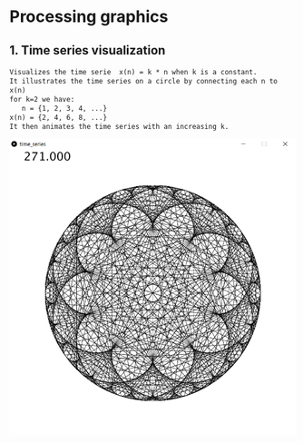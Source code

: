 # Processing graphics

## 1. Time series visualization 
    Visualizes the time serie  x(n) = k * n when k is a constant.  
    It illustrates the time series on a circle by connecting each n to x(n)  
    for k=2 we have:  
       n = {1, 2, 3, 4, ...}  
    x(n) = {2, 4, 6, 8, ...}  
    It then animates the time series with an increasing k.  


![alt text](https://github.com/nimas62/processing-graphics/blob/master/time_series/ts271.png)

